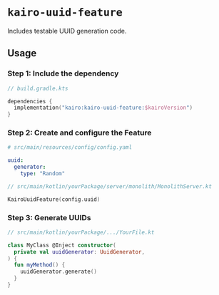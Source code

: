 # `kairo-uuid-feature`

Includes testable UUID generation code.

## Usage

### Step 1: Include the dependency

```kotlin
// build.gradle.kts

dependencies {
  implementation("kairo:kairo-uuid-feature:$kairoVersion")
}
```

### Step 2: Create and configure the Feature

```yaml
# src/main/resources/config/config.yaml

uuid:
  generator:
    type: "Random"
```

```kotlin
// src/main/kotlin/yourPackage/server/monolith/MonolithServer.kt

KairoUuidFeature(config.uuid)
```

### Step 3: Generate UUIDs

```kotlin
// src/main/kotlin/yourPackage/.../YourFile.kt

class MyClass @Inject constructor(
  private val uuidGenerator: UuidGenerator,
) {
  fun myMethod() {
    uuidGenerator.generate()
  }
}
```

